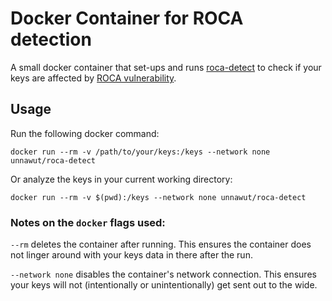 # Docker Container for ROCA detection

A small docker container that set-ups and runs [roca-detect](https://github.com/crocs-muni/roca) to check if your keys are affected by [ROCA vulnerability](https://crocs.fi.muni.cz/public/papers/rsa_ccs17).

## Usage

Run the following docker command:

```
docker run --rm -v /path/to/your/keys:/keys --network none unnawut/roca-detect
```

Or analyze the keys in your current working directory:

```
docker run --rm -v $(pwd):/keys --network none unnawut/roca-detect
```

### Notes on the `docker` flags used:

`--rm` deletes the container after running. This ensures the container does not linger around with your keys data in there after the run.

`--network none` disables the container's network connection. This ensures your keys will not (intentionally or unintentionally) get sent out to the wide.

